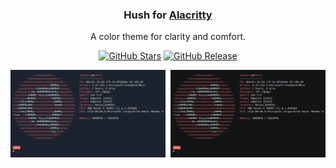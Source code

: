 <h3 align="center">Hush for <a href="https://github.com/alacritty/alacritty">Alacritty</a></h3>

<p align="center">A color theme for clarity and comfort.</p>

<p align="center">
  <a href="https://github.com/nobilissimum/hush-alacritty/stargazers"><img alt="GitHub Stars" src="https://img.shields.io/github/stars/nobilissimum/hush-alacritty?colorA=202733&colorB=cec999&style=for-the-badge"></a>
  <a href="https://github.com/nobilissimum/hush-alacritty/releases"><img alt="GitHub Release" src="https://img.shields.io/github/v/release/nobilissimum/hush-alacritty?colorA=202733&colorB=65a884&style=for-the-badge"></a>
</p>

<p align="center">
  <img style="display: inline-block" alt="Preview" src="assets/preview.png">
</p>
